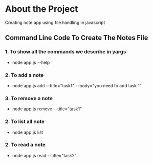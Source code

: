 # About the Project
Creating note app using file handling in javascript

## Command Line Code To Create The Notes File
  ### 1. To show all the commands we describe in yargs
  * node app.js --help
  ### 2. To add a note
  * node app.js add --title="task1" --body="you need to add task 1"
  ### 3. To remove a note
  * node app.js remove --title="task1"
  ### 2. To list all note
  * node app.js list
  ### 2. To read a note
  * node app.js read --title="task2"



